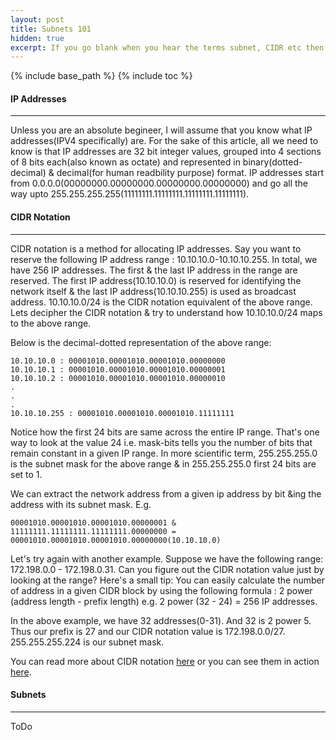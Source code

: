 ```yaml
---
layout: post
title: Subnets 101
hidden: true
excerpt: If you go blank when you hear the terms subnet, CIDR etc then this post is for you. In this post, I will first go over the basics followed by simple step-by-step guide on how to create subnets in Azure. 
---
```

{% include base_path %}
{% include toc %}



#### IP Addresses
---

Unless you are an absolute begineer, I will assume that you know what IP addresses(IPV4 specifically) are. For the sake of this article, all we need to know is that IP addresses are 32 bit integer values, grouped into 4 sections of 8 bits each(also known as octate) and represented in binary(dotted-decimal) & decimal(for human readbility purpose) format. IP addresses start from 0.0.0.0(00000000.00000000.00000000.00000000) and go all the way upto 255.255.255.255(11111111.11111111.11111111.11111111). 

#### CIDR Notation
---

CIDR notation is a method for allocating IP addresses. Say you want to reserve the following IP address range : 10.10.10.0-10.10.10.255. In total, we have 256 IP addresses. The first & the last IP address in the range are reserved. The first IP address(10.10.10.0) is reserved for identifying the network itself & the last IP address(10.10.10.255) is used as broadcast address. 10.10.10.0/24 is the CIDR notation equivalent of the above range. Lets decipher the CIDR notation & try to understand how 10.10.10.0/24 maps to the above range.

Below is the decimal-dotted representation of the above range:

```
10.10.10.0 : 00001010.00001010.00001010.00000000
10.10.10.1 : 00001010.00001010.00001010.00000001
10.10.10.2 : 00001010.00001010.00001010.00000010
.
.
.
10.10.10.255 : 00001010.00001010.00001010.11111111
```

Notice how the first 24 bits are same across the entire IP range. That's one way to look at the value 24 i.e. mask-bits tells you the number of bits that remain constant in a given IP range. In more scientific term, 255.255.255.0 is the subnet mask for the above range & in 255.255.255.0 first 24 bits are set to 1.

We can extract the network address from a given ip address by bit &ing the address with its subnet mask. E.g.

```
00001010.00001010.00001010.00000001 & 11111111.11111111.11111111.00000000 = 00001010.00001010.00001010.00000000(10.10.10.0)
```

Let's try again with another example. Suppose we have the following range: 172.198.0.0 - 172.198.0.31. Can you figure out the CIDR notation value just by looking at the range? Here's a small tip: You can easily calculate the number of address in a given CIDR block by using the following formula : 2 power (address length - prefix length) e.g. 2 power (32 - 24) = 256 IP addresses.

In the above example, we have 32 addresses(0-31). And 32 is 2 power 5. Thus our prefix is 27 and our CIDR notation value is 172.198.0.0/27. 255.255.255.224 is our subnet mask.

You can read more about CIDR notation [here](https://en.wikipedia.org/wiki/Classless_Inter-Domain_Routing) or you can see them in action [here](http://www.subnet-calculator.com/cidr.php).

#### Subnets
---

ToDo


